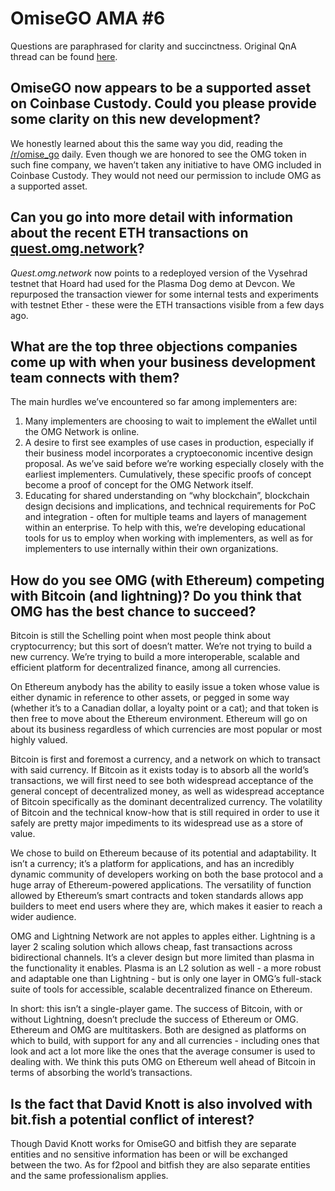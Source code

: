 # OmiseGO AMA \#6

Questions are paraphrased for clarity and succinctness. Original QnA thread can be found [here](https://www.reddit.com/r/omise_go/comments/9y464i/omisego_ama_6_november_18_2018/).

## OmiseGO now appears to be a supported asset on Coinbase Custody. Could you please provide some clarity on this new development?

We honestly learned about this the same way you did, reading the [/r/omise\_go](https://www.reddit.com/r/omise_go) daily. Even though we are honored to see the OMG token in such fine company, we haven’t taken any initiative to have OMG included in Coinbase Custody. They would not need our permission to include OMG as a supported asset.

## Can you go into more detail with information about the recent ETH transactions on [quest.omg.network](http://quest.omg.network/)?

_Quest.omg.network_ now points to a redeployed version of the Vysehrad testnet that Hoard had used for the Plasma Dog demo at Devcon. We repurposed the transaction viewer for some internal tests and experiments with testnet Ether - these were the ETH transactions visible from a few days ago.

## What are the top three objections companies come up with when your business development team connects with them?



The main hurdles we’ve encountered so far among implementers are:

1. Many implementers are choosing to wait to implement the eWallet until the OMG Network is online. 
2. A desire to first see examples of use cases in production, especially if their business model incorporates a cryptoeconomic incentive design proposal. As we’ve said before we’re working especially closely with the earliest implementers. Cumulatively, these specific proofs of concept become a proof of concept for the OMG Network itself. 
3. Educating for shared understanding on “why blockchain”, blockchain design decisions and implications, and technical requirements for PoC and integration - often for multiple teams and layers of management within an enterprise. To help with this, we’re developing educational tools for us to employ when working with implementers, as well as for implementers to use internally within their own organizations.

## How do you see OMG \(with Ethereum\) competing with Bitcoin \(and lightning\)? Do you think that OMG has the best chance to succeed?

Bitcoin is still the Schelling point when most people think about cryptocurrency; but this sort of doesn’t matter. We’re not trying to build a new currency. We’re trying to build a more interoperable, scalable and efficient platform for decentralized finance, among all currencies.

On Ethereum anybody has the ability to easily issue a token whose value is either dynamic in reference to other assets, or pegged in some way \(whether it’s to a Canadian dollar, a loyalty point or a cat\); and that token is then free to move about the Ethereum environment. Ethereum will go on about its business regardless of which currencies are most popular or most highly valued.

Bitcoin is first and foremost a currency, and a network on which to transact with said currency. If Bitcoin as it exists today is to absorb all the world’s transactions, we will first need to see both widespread acceptance of the general concept of decentralized money, as well as widespread acceptance of Bitcoin specifically as the dominant decentralized currency. The volatility of Bitcoin and the technical know-how that is still required in order to use it safely are pretty major impediments to its widespread use as a store of value.

We chose to build on Ethereum because of its potential and adaptability. It isn’t a currency; it’s a platform for applications, and has an incredibly dynamic community of developers working on both the base protocol and a huge array of Ethereum-powered applications. The versatility of function allowed by Ethereum’s smart contracts and token standards allows app builders to meet end users where they are, which makes it easier to reach a wider audience.

OMG and Lightning Network are not apples to apples either. Lightning is a layer 2 scaling solution which allows cheap, fast transactions across bidirectional channels. It’s a clever design but more limited than plasma in the functionality it enables. Plasma is an L2 solution as well - a more robust and adaptable one than Lightning - but is only one layer in OMG’s full-stack suite of tools for accessible, scalable decentralized finance on Ethereum.

In short: this isn’t a single-player game. The success of Bitcoin, with or without Lightning, doesn’t preclude the success of Ethereum or OMG. Ethereum and OMG are multitaskers. Both are designed as platforms on which to build, with support for any and all currencies - including ones that look and act a lot more like the ones that the average consumer is used to dealing with. We think this puts OMG on Ethereum well ahead of Bitcoin in terms of absorbing the world’s transactions.

## Is the fact that David Knott is also involved with bit.fish a potential conflict of interest?

Though David Knott works for OmiseGO and bitfish they are separate entities and no sensitive information has been or will be exchanged between the two. As for f2pool and bitfish they are also separate entities and the same professionalism applies.


